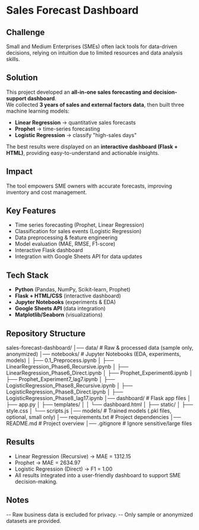 # Sales Forecast Dashboard

## Challenge
Small and Medium Enterprises (SMEs) often lack tools for data-driven decisions, relying on intuition due to limited resources and data analysis skills.

## Solution
This project developed an **all-in-one sales forecasting and decision-support dashboard**.  
We collected **3 years of sales and external factors data**, then built three machine learning models:

- **Linear Regression** → quantitative sales forecasts  
- **Prophet** → time-series forecasting  
- **Logistic Regression** → classify "high-sales days"

The best results were displayed on an **interactive dashboard (Flask + HTML)**, providing easy-to-understand and actionable insights.

## Impact
The tool empowers SME owners with accurate forecasts, improving inventory and cost management.

## Key Features
- Time series forecasting (Prophet, Linear Regression)
- Classification for sales events (Logistic Regression)
- Data preprocessing & feature engineering
- Model evaluation (MAE, RMSE, F1-score)
- Interactive Flask dashboard
- Integration with Google Sheets API for data updates

## Tech Stack
- **Python** (Pandas, NumPy, Scikit-learn, Prophet)  
- **Flask + HTML/CSS** (interactive dashboard)  
- **Jupyter Notebooks** (experiments & EDA)  
- **Google Sheets API** (data integration)  
- **Matplotlib/Seaborn** (visualizations)

## Repository Structure
sales-forecast-dashboard/
│── data/ # Raw & processed data (sample only, anonymized)
│── notebooks/ # Jupyter Notebooks (EDA, experiments, models)
│ ├── 0.1_Preprocess.ipynb
│ ├── LinearRegression_Phase6_Recursive.ipynb
│ ├── LinearRegression_Phase6_Direct.ipynb
│ ├── Prophet_Experiment6.ipynb
│ ├── Prophet_Experiment7_lag7.ipynb
│ ├── LogisticRegression_Phase8_Recursive.ipynb
│ ├── LogisticRegression_Phase8_Direct.ipynb
│ ├── LogisticRegression_Phase8_lag17.ipynb
│── dashboard/ # Flask app files
│ ├── app.py
│ ├── templates/
│ │ └── dashboard.html
│ ├── static/
│ ├── style.css
│ └── scripts.js
│── models/ # Trained models (.pkl files, optional, small only)
│── requirements.txt # Project dependencies
│── README.md # Project overview
│── .gitignore # Ignore sensitive/large files

## Results
- Linear Regression (Recursive) → MAE = 1312.15
- Prophet → MAE = 2634.97
- Logistic Regression (Direct) → F1 = 1.00
- All results integrated into a user-friendly dashboard to support SME decision-making.

## Notes
-- Raw business data is excluded for privacy.
-- Only sample or anonymized datasets are provided.




